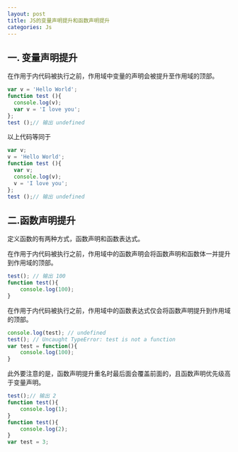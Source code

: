 ```yaml
---
layout: post
title: JS的变量声明提升和函数声明提升
categories: Js
---
```


## 一. 变量声明提升
在作用于内代码被执行之前，作用域中变量的声明会被提升至作用域的顶部。

```javascript
var v = 'Hello World';
function test (){
  console.log(v);
  var v = 'I love you';
};
test ();// 输出 undefined
```

以上代码等同于

```javascript
var v;
v = 'Hello World';
function test (){
  var v;
  console.log(v);
  v = 'I love you';
};
test ();// 输出 undefined
```


## 二.函数声明提升
定义函数的有两种方式，函数声明和函数表达式。

在作用于内代码被执行之前，作用域中的函数声明会将函数声明和函数体一并提升到作用域的顶部。

```javascript
test(); // 输出 100
function test(){
    console.log(100);
}
```

在作用于内代码被执行之前，作用域中的函数表达式仅会将函数声明提升到作用域的顶部。

```javascript
console.log(test); // undefined
test(); // Uncaught TypeError: test is not a function
var test = function(){
    console.log(100);
}
```

此外要注意的是，函数声明提升重名时最后面会覆盖前面的，且函数声明优先级高于变量声明。

```javascript
test();// 输出 2
function test(){
    console.log(1);
}
function test(){
    console.log(2);
}
var test = 3;
```